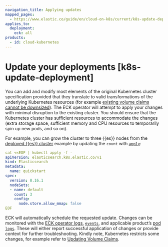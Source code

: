 ```yaml
---
navigation_title: Applying updates
mapped_pages:
  - https://www.elastic.co/guide/en/cloud-on-k8s/current/k8s-update-deployment.html
applies_to:
  deployment:
    eck: all
products:
  - id: cloud-kubernetes
---
```


# Update your deployments [k8s-update-deployment]

You can add and modify most elements of the original Kubernetes cluster specification provided that they translate to valid transformations of the underlying Kubernetes resources (for example [existing volume claims cannot be downsized](volume-claim-templates.md)). The ECK operator will attempt to apply your changes with minimal disruption to the existing cluster. You should ensure that the Kubernetes cluster has sufficient resources to accommodate the changes (extra storage space, sufficient memory and CPU resources to temporarily spin up new pods, and so on).

For example, you can grow the cluster to three {{es}} nodes from the [deployed {{es}} cluster](elasticsearch-deployment-quickstart.md) example by updating the `count` with [`apply`](https://kubernetes.io/docs/reference/kubectl/generated/kubectl_apply/):

```yaml
cat <<EOF | kubectl apply -f -
apiVersion: elasticsearch.k8s.elastic.co/v1
kind: Elasticsearch
metadata:
  name: quickstart
spec:
  version: 8.16.1
  nodeSets:
  - name: default
    count: 3
    config:
      node.store.allow_mmap: false
EOF
```

ECK will automatically schedule the requested update. Changes can be monitored with the [ECK operator logs](install-using-yaml-manifest-quickstart.md), [`events`](https://kubernetes.io/docs/reference/kubernetes-api/cluster-resources/event-v1/), and applicable product’s [pod `logs`](https://kubernetes.io/docs/reference/kubectl/generated/kubectl_logs/). These will either report successful application of changes or provide context for further troubleshooting. Kindly note, Kubernetes restricts some changes, for example refer to [Updating Volume Claims](volume-claim-templates.md#k8s-volume-claim-templates-update).